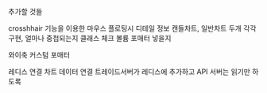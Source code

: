 추가할 것들

crosshhair 기능을 이용한 마우스 플로팅시 디테일 정보
캔들차트, 일반차트 두개 각각 구현, 얼마나 중첩되는지 클래스 체크
볼륨 포매터 넣을지

와이축 커스텀 포매터

레디스 연결 차트 데이터 연결 트레이드서버가 레디스에 추가하고 API 서버는 읽기만 하도록